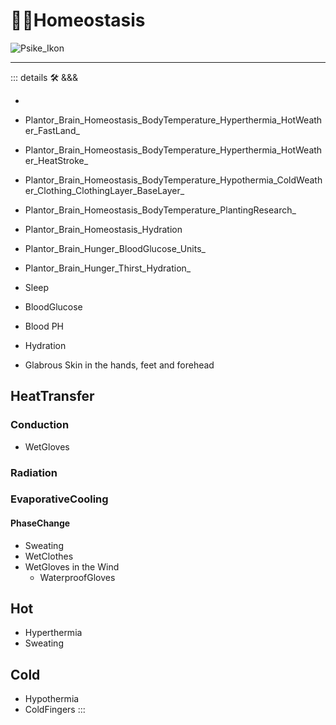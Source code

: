 # 👷‍♀️<plantor>Homeostasis</plantor>

![Psike_Ikon](/Psike/Psike_Ikon.png)

---

<!-- =================================================== -->
<!-- =================================================== -->
<!-- =================================================== -->
<!-- =================================================== -->
<!-- =================================================== -->
::: details 🛠 <dev>&&&</dev>

-

- Plantor_Brain_Homeostasis_BodyTemperature_Hyperthermia_HotWeather_FastLand_
- Plantor_Brain_Homeostasis_BodyTemperature_Hyperthermia_HotWeather_HeatStroke_
- Plantor_Brain_Homeostasis_BodyTemperature_Hypothermia_ColdWeather_Clothing_ClothingLayer_BaseLayer_
- Plantor_Brain_Homeostasis_BodyTemperature_PlantingResearch_
- Plantor_Brain_Homeostasis_Hydration
- Plantor_Brain_Hunger_BloodGlucose_Units_
- Plantor_Brain_Hunger_Thirst_Hydration_
- Sleep
- BloodGlucose
- Blood PH
- Hydration
- Glabrous Skin in the hands, feet and forehead

## HeatTransfer

### Conduction

- WetGloves

### Radiation

### EvaporativeCooling

#### PhaseChange

- Sweating
- WetClothes
- WetGloves in the Wind
    - WaterproofGloves

## Hot

- Hyperthermia
- Sweating

## Cold

- Hypothermia
- ColdFingers
:::
